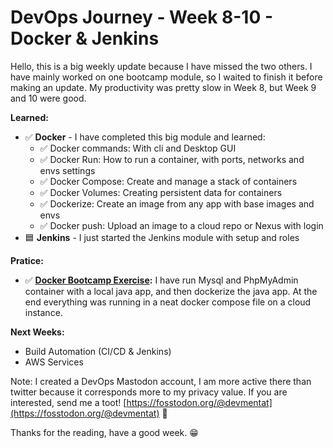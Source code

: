 # DevOps Journey - Week 8-10 - Docker & Jenkins

Hello, this is a big weekly update because I have missed the two others. I have mainly worked on one bootcamp module, so I waited to finish it before making an update. My productivity was pretty slow in Week 8, but Week 9 and 10 were good.

**Learned:**
- ✅ **Docker** - I have completed this big module and learned:
   - ✅ Docker commands: With cli and Desktop GUI
   - ✅ Docker Run: How to run a container, with ports, networks and envs settings
   - ✅ Docker Compose: Create and manage a stack of containers
   - ✅ Docker Volumes: Creating persistent data for containers
   - ✅ Dockerize: Create an image from any app with base images and envs
   - ✅ Docker push: Upload an image to a cloud repo or Nexus with login
- 🟦 **Jenkins** - I just started the Jenkins module with setup and roles

**Pratice:**
- ✅ **[Docker Bootcamp Exercise](https://github.com/DevMentat/DevOps-BootCamp-Exercises):** I have run Mysql and PhpMyAdmin container with a local java app, and then dockerize the java app. At the end everything was running in a neat docker compose file on a cloud instance.

**Next Weeks:**
- Build Automation (CI/CD & Jenkins)
- AWS Services

Note: I created a DevOps Mastodon account, I am more active there than twitter because it corresponds more to my privacy value. 
If you are interested, send me a toot!  [https://fosstodon.org/@devmentat](https://fosstodon.org/@devmentat) 🐘

Thanks for the reading, have a good week. 😁
